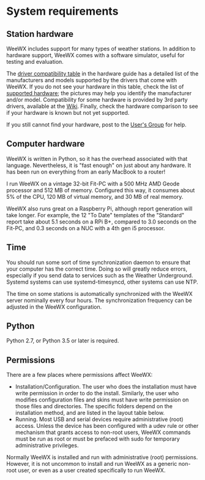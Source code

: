 # System requirements

## Station hardware
WeeWX includes support for many types of weather stations. In addition to hardware support, WeeWX comes with a software simulator, useful for testing and evaluation.

The [driver compatibility table](https://weewx.com/docs/hardware.htm#driver_status) in the hardware guide has a detailed list of the manufacturers and models supported by the drivers that come with WeeWX. If you do not see your hardware in this table, check the list of [supported hardware](https://weewx.com/hardware.html); the pictures may help you identify the manufacturer and/or model. Compatibility for some hardware is provided by 3rd party drivers, available at the [Wiki](https://github.com/weewx/weewx/wiki). Finally, check the hardware comparison to see if your hardware is known but not yet supported.

If you still cannot find your hardware, post to the [User's Group](https://groups.google.com/forum/#!forum/weewx-user) for help.


## Computer hardware
WeeWX is written in Python, so it has the overhead associated with that language. Nevertheless, it is "fast enough" on just about any hardware. It has been run on everything from an early MacBook to a router!

I run WeeWX on a vintage 32-bit Fit-PC with a 500 MHz AMD Geode processor and 512 MB of memory. Configured this way, it consumes about 5% of the CPU, 120 MB of virtual memory, and 30 MB of real memory.

WeeWX also runs great on a Raspberry Pi, although report generation will take longer. For example, the 12 "To Date" templates of the "Standard" report take about 5.1 seconds on a RPi B+, compared to 3.0 seconds on the Fit-PC, and 0.3 seconds on a NUC with a 4th gen i5 processor.


## Time
You should run some sort of time synchronization daemon to ensure that your computer has the correct time. Doing so will greatly reduce errors, especially if you send data to services such as the Weather Underground. Systemd systems can use systemd-timesyncd, other systems can use NTP.

The time on some stations is automatically synchronized with the WeeWX server nominally every four hours. The synchronization frequency can be adjusted in the WeeWX configuration.


## Python
Python 2.7, or Python 3.5 or later is required.



## Permissions
There are a few places where permissions affect WeeWX:

* Installation/Configuration. The user who does the installation must have write permission in order to do the install. Similarly, the user who modifies configuration files and skins must have write permission on those files and directories. The specific folders depend on the installation method, and are listed in the layout table below.
* Running. Most USB and serial devices require administrative (root) access. Unless the device has been configured with a udev rule or other mechanism that grants access to non-root users, WeeWX commands must be run as root or must be prefaced with sudo for temporary administrative privileges.

Normally WeeWX is installed and run with administrative (root) permissions. However, it is not uncommon to install and run WeeWX as a generic non-root user, or even as a user created specifically to run WeeWX.
